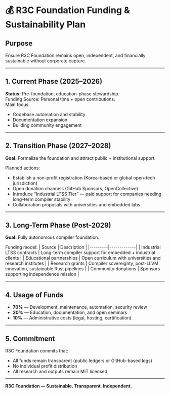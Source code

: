 # 💰 R3C Foundation Funding & Sustainability Plan

## Purpose
Ensure R3C Foundation remains open, independent, and financially sustainable without corporate capture.

---

## 1. Current Phase (2025–2026)
**Status:** Pre-foundation, education-phase stewardship.  
Funding Source: Personal time + open contributions.  
Main focus:
- Codebase automation and stability  
- Documentation expansion  
- Building community engagement  

---

## 2. Transition Phase (2027–2028)
**Goal:** Formalize the foundation and attract public + institutional support.

Planned actions:
- Establish a non-profit registration (Korea-based or global open-tech jurisdiction)
- Open donation channels (GitHub Sponsors, OpenCollective)
- Introduce “Industrial LTSS Tier” — paid support for companies needing long-term compiler stability
- Collaboration proposals with universities and embedded labs

---

## 3. Long-Term Phase (Post-2029)
**Goal:** Fully autonomous compiler foundation.  

Funding model:
| Source | Description |
|---------|-------------|
| Industrial LTSS contracts | Long-term compiler support for embedded + industrial clients |
| Educational partnerships | Open curriculum with universities and research institutes |
| Research grants | Compiler sovereignty, post-LLVM innovation, sustainable Rust pipelines |
| Community donations | Sponsors supporting independence mission |

---

## 4. Usage of Funds
- **70%** — Development, maintenance, automation, security review  
- **20%** — Education, documentation, and open seminars  
- **10%** — Administrative costs (legal, hosting, certification)

---

## 5. Commitment
R3C Foundation commits that:
- All funds remain transparent (public ledgers or GitHub-based logs)
- No individual profit distribution  
- All research and outputs remain MIT licensed  

---

**R3C Foundation — Sustainable. Transparent. Independent.**
